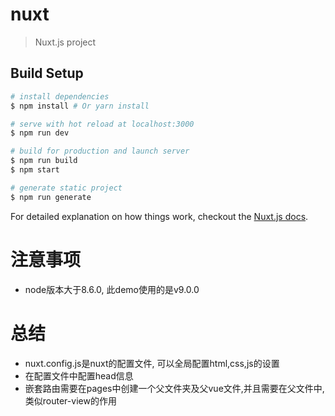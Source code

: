 # nuxt

> Nuxt.js project

## Build Setup

``` bash
# install dependencies
$ npm install # Or yarn install

# serve with hot reload at localhost:3000
$ npm run dev

# build for production and launch server
$ npm run build
$ npm start

# generate static project
$ npm run generate
```

For detailed explanation on how things work, checkout the [Nuxt.js docs](https://github.com/nuxt/nuxt.js).
# 注意事项
- node版本大于8.6.0, 此demo使用的是v9.0.0
# 总结
- nuxt.config.js是nuxt的配置文件, 可以全局配置html,css,js的设置
- 在配置文件中配置head信息
- 嵌套路由需要在pages中创建一个父文件夹及父vue文件,并且需要在父文件中<nuxt-child>, 类似router-view的作用


